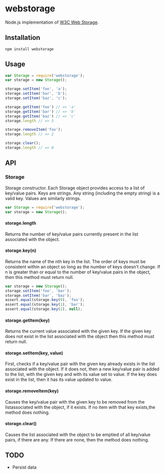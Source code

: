 # webstorage

Node.js implementation of [W3C Web Storage].

## Installation

```
npm install webstorage
```

## Usage

```js
var Storage = require('webstorage');
var storage = new Storage();

storage.setItem('foo', 'a');
storage.setItem('bar', 'b');
storage.setItem('baz', 'c');

storage.getItem('foo') // => 'a'
storage.getItem('bar') // => 'b'
storage.getItem('baz') // => 'c'
storage.length // => 3

storage.removeItem('foo');
storage.length // => 2

storage.clear();
storage.length // => 0
```
## API

### Storage

Storage constructor. Each Storage object provides access to a list of key/value pairs. Keys are strings. Any string (including the empty string) is a valid key. Values are similarly strings.

```js
var Storage = require('webstorage');
var storage = new Storage();
```

#### storage.length

Returns the number of key/value pairs currently present in the list associated with the object.

#### storage.key(n)

Returns the name of the nth key in the list. The order of keys must be consistent within an object so long as the number of keys doesn't change. If n is greater than or equal to the number of key/value pairs in the object, then this method must return null.

```js
var storage = new Storage();
storage.setItem('foo', 'bar');
storage.setItem('bar', 'baz');
assert.equal(storage.key(0), 'foo');
assert.equal(storage.key(1), 'bar');
assert.equal(storage.key(2), null);
```

#### storage.getItem(key)

Returns the current value associated with the given key. If the given key does not exist in the list associated with the object then this method must return null.

#### storage.setItem(key, value)

First, checks if a key/value pair with the given key already exists in the list associated with the object. If it does not, then a new key/value pair is added to the list, with the given key and with its value set to value. If the key does exist in the list, then it has its value updated to value.

#### storage.removeItem(key)

Causes the key/value pair with the given key to be removed from the listassociated with the object, if it exists. If no item with that key exists,the method does nothing.

#### storage.clear()

Causes the list associated with the object to be emptied of all key/value pairs, if there are any. If there are none, then the method does nothing.

## TODO

- Persist data

[W3C Web Storage]: http://www.w3.org/TR/webstorage/
